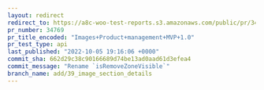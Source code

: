 ```yaml
---
layout: redirect
redirect_to: https://a8c-woo-test-reports.s3.amazonaws.com/public/pr/34769/api/index.html
pr_number: 34769
pr_title_encoded: "Images+Product+management+MVP+1.0"
pr_test_type: api
last_published: "2022-10-05 19:16:06 +0000"
commit_sha: 662d29c38c90166689d74be13ad0aad61d3efea4
commit_message: "Rename `isRemoveZoneVisible`"
branch_name: add/39_image_section_details
---
```

